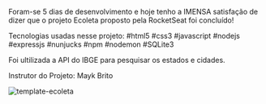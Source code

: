 Foram-se 5 dias de desenvolvimento e hoje tenho a IMENSA satisfação de dizer que o 
projeto Ecoleta proposto pela RocketSeat foi concluído!

Tecnologias usadas nesse projeto:
#html5 #css3 #javascript #nodejs #expressjs #nunjucks #npm #nodemon #SQLite3

Foi ultilizada a API do IBGE para pesquisar os estados e cidades.

Instrutor do Projeto: Mayk Brito

![template-ecoleta](https://user-images.githubusercontent.com/54381970/83975815-443f1100-a8cc-11ea-998f-7dcc37021e41.png)
